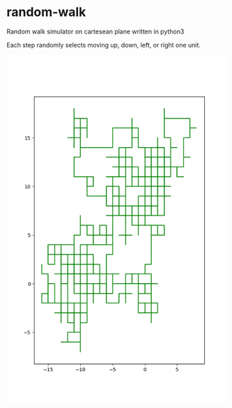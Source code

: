 # random-walk
Random walk simulator on cartesean plane written in python3

Each step randomly selects moving up, down, left, or right one unit.

![1000-step-graph](https://github.com/serenetangerine/random-walk/blob/main/screenshots/static-1000-step.png)
